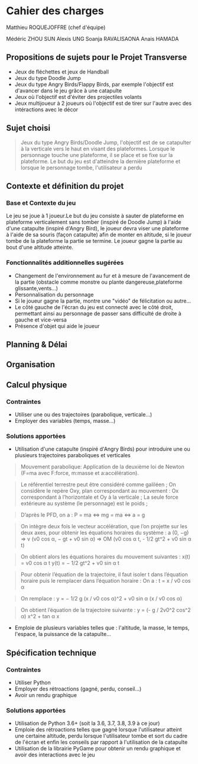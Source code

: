 # Cahier des charges

Matthieu ROQUEJOFFRE (chef d'équipe)

Médéric ZHOU SUN
Alexis UNG
Soanja RAVALISAONA
Anais HAMADA

## Propositions de sujets pour le Projet Transverse

* Jeux de fléchettes et jeux de Handball
* Jeux du type Doodle Jump
* Jeux du type Angry Birds/Flappy Birds, par exemple l'objectif est d'avancer dans le jeu grâce à une catapulte
* Jeux où l'objectif est d'éviter des projectiles volants
* Jeux multijoueur à 2 joueurs où l'objectif est de tirer sur l'autre avec des intéractions avec le décor

## Sujet choisi

> Jeux du type Angry Birds/Doodle Jump, l'objectif est de se catapulter à la verticale vers le haut en visant des plateformes. Lorsque le personnage touche une plateforme, il se place et se fixe sur la plateforme. Le but du jeu est d'atteindre la dernière plateforme et lorsque le personnage tombe, l'utilisateur a perdu

## Contexte et définition du projet

### Base et Contexte du jeu

Le jeu se joue à 1 joueur.Le but du jeu consiste à sauter de plateforme en plateforme verticalement sans tomber
(inspiré de  Doodle Jump) à l'aide d'une catapulte (inspiré d'Angry Bird), le joueur devra viser une plateforme 
à l'aide de sa souris (façon catapulte) afin de monter en altitude, si le joueur tombe de la plateforme la partie se termine.
Le joueur gagne la partie au bout d'une altitude atteinte.

### Fonctionnalités additionnelles sugérées

* Changement de l'environnement au fur et à mesure de l'avancement de la partie 
(obstacle comme monstre ou plante dangereuse,plateforme glissante,vents...)
* Personnalisation du personnage 
* Si le joueur gagne la partie, montre une "vidéo" de félicitation ou autre...
* Le côté gauche de l'écran du jeu est connecté avec le côté droit, permettant ainsi au personnage de passer 
sans difficulté de droite à gauche et vice-versa
* Présence d'objet qui aide le joueur

<!-- Explication du projet -->

## Planning & Délai

<!-- Planning -->

## Organisation

<!-- Cf. organisation.md -->

## Calcul physique

### Contraintes

* Utiliser une ou des trajectoires (parabolique, verticale...)
* Employer des variables (temps, masse...)

### Solutions apportées

* Utilisation d'une catapulte (inspiré d'Angry Birds) pour introduire une ou plusieurs trajectoires paraboliques et verticales
> Mouvement parabolique: Application de la deuxième loi de Newton (F=ma avec F:force, m:masse et a:accélération).

> Le référentiel terrestre peut être considéré comme galiléen ;
On considère le repère Oxy, plan correspondant au mouvement : Ox correspondant à l’horizontale et Oy à la verticale ;
La seule force extérieure au système (le personnage) est le poids ;

> D’après le PFD, on a :
P = ma ⇔ mg = ma ⇔ a = g

> On intègre deux fois le vecteur accélération, que l’on projette sur les deux axes, pour obtenir les équations horaires du système :
a (0, −g) ⇒ v (v0 cos α, − gt + v0 sin α) ⇒ OM (v0 cos α t, - 1/2 gt^2 + v0 sin α t)

> On obtient alors les équations horaires du mouvement suivantes :
x(t) = v0 cos α t
y(t) = − 1/2 gt^2 + v0 sin α t

> Pour obtenir l’équation de la trajectoire, il faut isoler t dans l’équation horaire puis le remplacer dans l’équation horaire :
On a : t = x / v0 cos α

> On remplace : y = − 1/2 g (x / v0 cos α)^2 + v0 sin α (x / v0 cos α)

> On obtient l’équation de la trajectoire suivante : y = (- g / 2v0^2 cos^2 α) x^2 + tan α x

* Emploie de plusieurs variables telles que : l'altitude, la masse, le temps, l'espace, la puissance de la catapulte...

<!-- Calcul physique -->

## Spécification technique

### Contraintes

* Utiliser Python
* Employer des rétroactions (gagné, perdu, conseil...)
* Avoir un rendu graphique

### Solutions apportées

* Utilisation de Python 3.6+ (soit la 3.6, 3.7, 3.8, 3.9 à ce jour)
* Emploie des rétroactions telles que gagné lorsque l'utilisateur atteint une certaine altitude, perdu lorsque l'utilisateur tombe et sort du cadre de l'écran et enfin les conseils par rapport à l'utilisation de la catapulte
* Utilisation de la librairie PyGame pour obtenir un rendu graphique et avoir des interactions avec le jeu
> <!-- Explication de PyGame -->

<!-- Ce qui est lier au code -->
